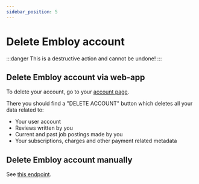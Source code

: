 ```yaml
---
sidebar_position: 5
---
```


# Delete Embloy account

:::danger
This is a destructive action and cannot be undone!
:::

## Delete Embloy account via web-app

To delete your account, go to your [account page](https://embloy.com/user/me).

There you should find a "DELETE ACCOUNT" button which deletes all your data related to:

- Your user account
- Reviews written by you
- Current and past job postings made by you
- Your subscriptions, charges and other payment related metadata 

## Delete Embloy account manually

See [this endpoint](https://www.postman.com/embloy/workspace/embloy-workspace/request/24977803-619c8b86-567e-459f-9619-ca3c27b6641a).